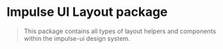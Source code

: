 # Impulse UI Layout package

> This package contains all types of layout helpers and components within the impulse-ui design system.
